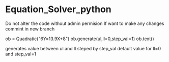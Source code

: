 # Equation_Solver_python

Do not alter the code without admin permision 
If want to make any changes commint in new branch


ob = Quadratic("6Y=13.9X+8")
ob.generate(ul,ll=0,step_val=1)
ob.text()


generates value between ul and ll steped by step_val 
default value for ll=0 and step_val=1

